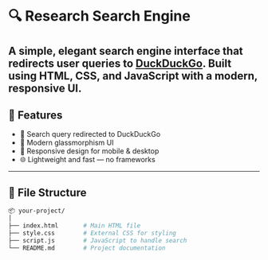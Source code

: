 # 🔍 Research Search Engine

A simple, elegant search engine interface that redirects user queries to [DuckDuckGo](https://duckduckgo.com). Built using HTML, CSS, and JavaScript with a modern, responsive UI.
---

## 🚀 Features

- 🔎 Search query redirected to DuckDuckGo
- 🎨 Modern glassmorphism UI
- 📱 Responsive design for mobile & desktop
- 🌐 Lightweight and fast — no frameworks

---

## 📁 File Structure

```bash
📦 your-project/
│
├── index.html       # Main HTML file
├── style.css        # External CSS for styling
├── script.js        # JavaScript to handle search
└── README.md        # Project documentation
